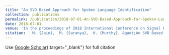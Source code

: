 ```yaml
---
title: "An SVD Based Approach for Spoken Language Identification"
collection: publications
permalink: /publication/2018-07-01-An-SVD-Based-Approach-for-Spoken-Language-Identification
date: 2018-07-01
venue: 'In the proceedings of 2018 International Conference on Signal Processing and Communications (SPCOM)'
citation: ' M. {Jain},  M. {Saranya},  H. {Murthy}, &quot;An SVD Based Approach for Spoken Language Identification.&quot; In the proceedings of 2018 International Conference on Signal Processing and Communications (SPCOM), 2018.'
---
```

Use [Google Scholar](https://scholar.google.com/scholar?q=An+SVD+Based+Approach+for+Spoken+Language+Identification){:target="_blank"} for full citation